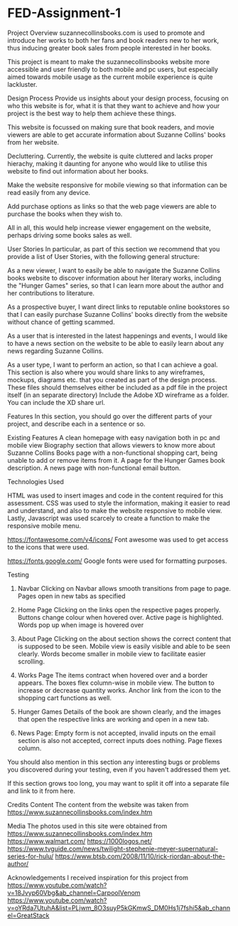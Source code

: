 # FED-Assignment-1

Project Overview
suzannecollinsbooks.com is used to promote and introduce her works to both her fans and book readers new to her work, thus inducing greater
book sales from people interested in her books.

This project is meant to make the suzannecollinsbooks website more accessible and user friendly to both mobile and pc users, but especially aimed towards mobile usage as the current mobile experience is quite lackluster.

Design Process
Provide us insights about your design process, focusing on who this website is for, what it is that they want to achieve and how your project is the best way to help them achieve these things.

This website is focussed on making sure that book readers, and movie viewers are able to get accurate information about Suzanne Collins' books from her website.

Decluttering. Currently, the website is quite cluttered and lacks proper hierachy, making it daunting for anyone who would like to utilise this website to find out information about her books.

Make the website responsive for mobile viewing so that information can be read easily from any device.

Add purchase options as links so that the web page viewers are able to purchase the books when they wish to.

All in all, this would help increase viewer engagement on the website, perhaps driving some books sales as well.


User Stories
In particular, as part of this section we recommend that you provide a list of User Stories, with the following general structure:

As a new viewer, I want to easily be able to navigate the Suzanne Collins books website to discover information about her literary works, including the "Hunger Games" series, so that I can learn more about the author and her contributions to literature.

As a prospective buyer, I want direct links to reputable online bookstores so that I can easily purchase Suzanne Collins' books directly from the website without chance of getting scammed.

As a user that is interested in the latest happenings and events, I would like to have a news section on the website to be able to easily learn about any news regarding Suzanne Collins.

As a user type, I want to perform an action, so that I can achieve a goal.
This section is also where you would share links to any wireframes, mockups, diagrams etc. that you created as part of the design process. These files should themselves either be included as a pdf file in the project itself (in an separate directory) Include the Adobe XD wireframe as a folder. You can include the XD share url.

Features
In this section, you should go over the different parts of your project, and describe each in a sentence or so.

Existing Features
A clean homepage with easy navigation both in pc and mobile view
Biography section that allows viewers to know more about Suzanne Collins
Books page with a non-functional shopping cart, being unable to add or remove items from it.
A page for the Hunger Games book description.
A news page with non-functional email button.

Technologies Used

HTML was used to insert images and code in the content required for this assessment.
CSS was used to style the information, making it easier to read and understand, and also to make the website responsive to mobile view.
Lastly, Javascript was used scarcely to create a function to make the responsive mobile menu.

https://fontawesome.com/v4/icons/
Font awesome was used to get access to the icons that were used.

https://fonts.google.com/
Google fonts were used for formatting purposes.


Testing
1. Navbar
Clicking on Navbar allows smooth transitions from page to page. Pages open in new tabs as specified

2. Home Page
Clicking on the links open the respective pages properly. Buttons change colour when hovered over. Active page is highlighted. Words pop up when image is hovered over

3. About Page
Clicking on the about section shows the correct content that is supposed to be seen. Mobile view is easily visible and able to be seen clearly.
Words become smaller in mobile view to facilitate easier scrolling.

4. Works Page
The items contract when hovered over and a border appears. The boxes flex column-wise in mobile view. The button to increase or decrease quantity works. Anchor link from the icon to the shopping cart functions as well.

5. Hunger Games
Details of the book are shown clearly, and the images that open the respective links are working and open in a new tab. 

6. News Page:
Empty form is not accepted, invalid inputs on the email section is also not accepted, correct inputs does nothing. Page flexes column.

You should also mention in this section any interesting bugs or problems you discovered during your testing, even if you haven't addressed them yet.

If this section grows too long, you may want to split it off into a separate file and link to it from here.

Credits
Content
The content from the website was taken from  
https://www.suzannecollinsbooks.com/index.htm

Media
The photos used in this site were obtained from
https://www.suzannecollinsbooks.com/index.htm
https://www.walmart.com/
https://1000logos.net/
https://www.tvguide.com/news/twilight-stephenie-meyer-supernatural-series-for-hulu/
https://www.btsb.com/2008/11/10/rick-riordan-about-the-author/

Acknowledgements
I received inspiration for this project from 
https://www.youtube.com/watch?v=18Jvyp60Vbg&ab_channel=CarpoolVenom
https://www.youtube.com/watch?v=oYRda7UtuhA&list=PLjwm_8O3suyP5kGKmwS_DM0Hs1j7fshi5&ab_channel=GreatStack